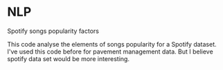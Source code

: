 # NLP
Spotify songs popularity factors

This code analyse the elements of songs popularity for a Spotify dataset. I've used this code before for pavement management data.
But I believe spotify data set would be more interesting.
